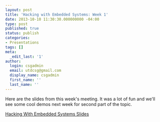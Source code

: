 ```yaml
---
layout: post
title: 'Hacking with Embedded Systems: Week 1'
date: 2013-10-10 11:30:30.000000000 -04:00
type: post
published: true
status: publish
categories:
- Presentations
tags: []
meta:
  _edit_last: '1'
author:
  login: csgadmin
  email: utdcsg@gmail.com
  display_name: csgadmin
  first_name: ''
  last_name: ''
---
```


Here are the slides from this week's meeting. It was a lot of fun and we'll see some cool demos next week for second part of the topic.

[Hacking With Embedded Systems Slides](https://csg.utdallas.edu/wp-content/uploads/2013/10/HackingWithEmbeddedSystems.pdf)
